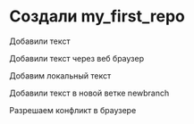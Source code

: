 # Создали my_first_repo

Добавили текст

Добавили текст через веб браузер

Добавим локальный текст

Добавили текст в новой ветке newbranch

Разрешаем конфликт в браузере
